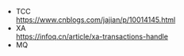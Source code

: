 * TCC  
    https://www.cnblogs.com/jajian/p/10014145.html
* XA  
    https://infoq.cn/article/xa-transactions-handle
* MQ